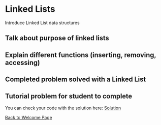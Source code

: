 # Linked Lists

Introduce Linked List data structures

## Talk about purpose of linked lists

## Explain different functions (inserting, removing, accessing)

## Completed problem solved with a Linked List

## Tutorial problem for student to complete

You can check your code with the solution here: [Solution](problem2.py)

[Back to Welcome Page](0-welcome.md)
